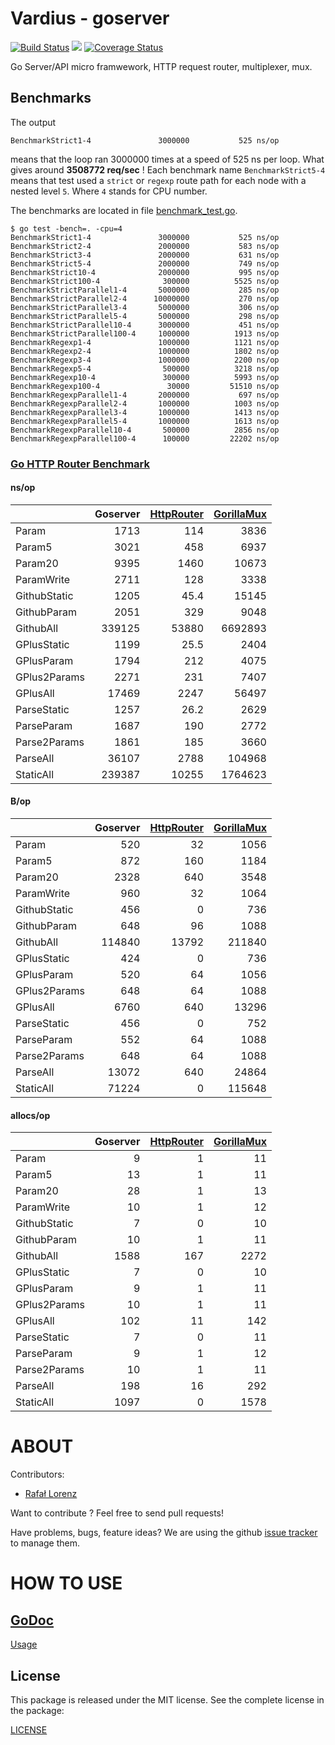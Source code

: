 Vardius - goserver
================
[![Build Status](https://travis-ci.org/vardius/goserver.svg?branch=master)](https://travis-ci.org/vardius/goserver) [![](https://godoc.org/github.com/vardius/goserver?status.svg)](http://godoc.org/github.com/vardius/goserver) [![Coverage Status](https://coveralls.io/repos/github/vardius/goserver/badge.svg?branch=master)](https://coveralls.io/github/vardius/goserver?branch=master)

Go Server/API micro framwework, HTTP request router, multiplexer, mux.

## Benchmarks
The output
```
BenchmarkStrict1-4             	 3000000	       525 ns/op
```
means that the loop ran 3000000 times at a speed of 525 ns per loop. What gives around **3508772 req/sec** !
Each benchmark name `BenchmarkStrict5-4 ` means that test used a `strict` or `regexp` route path for each node with a nested level `5`. Where `4` stands for CPU number.

The benchmarks are located in file [benchmark_test.go](benchmark_test.go).
```
$ go test -bench=. -cpu=4
BenchmarkStrict1-4             	 3000000	       525 ns/op
BenchmarkStrict2-4             	 2000000	       583 ns/op
BenchmarkStrict3-4             	 2000000	       631 ns/op
BenchmarkStrict5-4             	 2000000	       749 ns/op
BenchmarkStrict10-4            	 2000000	       995 ns/op
BenchmarkStrict100-4           	  300000	      5525 ns/op
BenchmarkStrictParallel1-4     	 5000000	       285 ns/op
BenchmarkStrictParallel2-4     	10000000	       270 ns/op
BenchmarkStrictParallel3-4     	 5000000	       306 ns/op
BenchmarkStrictParallel5-4     	 5000000	       298 ns/op
BenchmarkStrictParallel10-4    	 3000000	       451 ns/op
BenchmarkStrictParallel100-4   	 1000000	      1913 ns/op
BenchmarkRegexp1-4             	 1000000	      1121 ns/op
BenchmarkRegexp2-4             	 1000000	      1802 ns/op
BenchmarkRegexp3-4             	 1000000	      2200 ns/op
BenchmarkRegexp5-4             	  500000	      3218 ns/op
BenchmarkRegexp10-4            	  300000	      5993 ns/op
BenchmarkRegexp100-4           	   30000	     51510 ns/op
BenchmarkRegexpParallel1-4     	 2000000	       697 ns/op
BenchmarkRegexpParallel2-4     	 1000000	      1003 ns/op
BenchmarkRegexpParallel3-4     	 1000000	      1413 ns/op
BenchmarkRegexpParallel5-4     	 1000000	      1613 ns/op
BenchmarkRegexpParallel10-4    	  500000	      2856 ns/op
BenchmarkRegexpParallel100-4   	  100000	     22202 ns/op
```
### [Go HTTP Router Benchmark](https://github.com/julienschmidt/go-http-routing-benchmark)
#### ns/op
| | **Goserver** | [HttpRouter](https://github.com/julienschmidt/httprouter) | [GorillaMux](https://github.com/gorilla/mux) |
|:-------------|-------------:|------------:|--------------:|
| Param        | 1713   | 114   | 3836    |
| Param5       | 3021   | 458   | 6937    |
| Param20      | 9395   | 1460  | 10673   |
| ParamWrite   | 2711   | 128   | 3338    |
| GithubStatic | 1205   | 45.4  | 15145   |
| GithubParam  | 2051   | 329   | 9048    |
| GithubAll    | 339125 | 53880 | 6692893 |
| GPlusStatic  | 1199   | 25.5  | 2404    |
| GPlusParam   | 1794   | 212   | 4075    |
| GPlus2Params | 2271   | 231   | 7407    |
| GPlusAll     | 17469  | 2247  | 56497   |
| ParseStatic  | 1257   | 26.2  | 2629    |
| ParseParam   | 1687   | 190   | 2772    |
| Parse2Params | 1861   | 185   | 3660    |
| ParseAll     | 36107  | 2788  | 104968  |
| StaticAll    | 239387 | 10255 | 1764623 |
#### B/op
| | **Goserver** | [HttpRouter](https://github.com/julienschmidt/httprouter) | [GorillaMux](https://github.com/gorilla/mux) |
|:-------------|-----------:|------------:|-----------:|
| Param        | 520        | 32          | 1056       |
| Param5       | 872        | 160         | 1184       |
| Param20      | 2328       | 640         | 3548       |
| ParamWrite   | 960        | 32          | 1064       |
| GithubStatic | 456        | 0           | 736        |
| GithubParam  | 648        | 96          | 1088       |
| GithubAll    | 114840     | 13792       | 211840     |
| GPlusStatic  | 424        | 0           | 736        |
| GPlusParam   | 520        | 64          | 1056       |
| GPlus2Params | 648        | 64          | 1088       |
| GPlusAll     | 6760       | 640         | 13296      |
| ParseStatic  | 456        | 0           | 752        |
| ParseParam   | 552        | 64          | 1088       |
| Parse2Params | 648        | 64          | 1088       |
| ParseAll     | 13072      | 640         | 24864      |
| StaticAll    | 71224      | 0           | 115648     |
#### allocs/op
| | **Goserver** | [HttpRouter](https://github.com/julienschmidt/httprouter) | [GorillaMux](https://github.com/gorilla/mux) |
|:-------------|---------:|------------:|-------------:|
| Param        | 9        | 1           | 11           |
| Param5       | 13       | 1           | 11           |
| Param20      | 28       | 1           | 13           |
| ParamWrite   | 10       | 1           | 12           |
| GithubStatic | 7        | 0           | 10           |
| GithubParam  | 10       | 1           | 11           |
| GithubAll    | 1588     | 167         | 2272         |
| GPlusStatic  | 7        | 0           | 10           |
| GPlusParam   | 9        | 1           | 11           |
| GPlus2Params | 10       | 1           | 11           |
| GPlusAll     | 102      | 11          | 142          |
| ParseStatic  | 7        | 0           | 11           |
| ParseParam   | 9        | 1           | 12           |
| Parse2Params | 10       | 1           | 11           |
| ParseAll     | 198      | 16          | 292          |
| StaticAll    | 1097     | 0           | 1578         |

ABOUT
==================================================
Contributors:

* [Rafał Lorenz](http://rafallorenz.com)

Want to contribute ? Feel free to send pull requests!

Have problems, bugs, feature ideas?
We are using the github [issue tracker](https://github.com/vardius/goserver/issues) to manage them.

HOW TO USE
==================================================

[GoDoc](http://godoc.org/github.com/vardius/goserver)
-------
[Usage](doc/usage.md)

License
-------

This package is released under the MIT license. See the complete license in the package:

[LICENSE](LICENSE.md)

